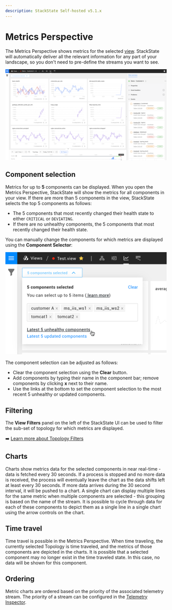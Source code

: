 ```yaml
---
description: StackState Self-hosted v5.1.x 
---
```


# Metrics Perspective

The Metrics Perspective shows metrics for the selected [view](../views/about_views.md). StackState will automatically deliver all the relevant information for any part of your landscape, so you don't need to pre-define the streams you want to see.

![Metrics Perspective](../../../.gitbook/assets/v51_metrics-perspective.png)

## Component selection

Metrics for up to **5** components can be displayed. When you open the Metrics Perspective, StackState will show the metrics for all components in your view. If there are more than 5 components in the view, StackState selects the top 5 components as follows:

* The 5 components that most recently changed their health state to either `CRITICAL` or `DEVIATING`.
* If there are no unhealthy components, the 5 components that most recently changed their health state.

You can manually change the components for which metrics are displayed using the **Component Selector**:

![](../../../.gitbook/assets/v51_metrics-components-selector.png)

The component selection can be adjusted as follows:

* Clear the component selection using the **Clear** button.
* Add components by typing their name in the component bar; remove components by clicking **x** next to their name.
* Use the links at the bottom to set the component selection to the most recent 5 unhealthy or updated components.

## Filtering

The **View Filters** panel on the left of the StackState UI can be used to filter the sub-set of topology for which metrics are displayed. 

➡️ [Learn more about Topology Filters](../filters.md#filter-topology)

## Charts

Charts show metrics data for the selected components in near real-time - data is fetched every 30 seconds. If a process is stopped and no more data is received, the process will eventually leave the chart as the data shifts left at least every 30 seconds. If more data arrives during the 30 second interval, it will be pushed to a chart. A single chart can display multiple lines for the same metric when multiple components are selected - this grouping is based on the name of the stream. It is possible to cycle through data for each of these components to depict them as a single line in a single chart using the arrow controls on the chart.

## Time travel

Time travel is possible in the Metrics Perspective. When time traveling, the currently selected Topology is time traveled, and the metrics of those components are depicted in the charts. It is possible that a selected component may no longer exist in the time traveled state. In this case, no data will be shown for this component.

## Ordering

Metric charts are ordered based on the priority of the associated telemetry stream. The priority of a stream can be configured in the [Telemetry Inspector](/use/metrics-and-events/browse-telemetry.md).

